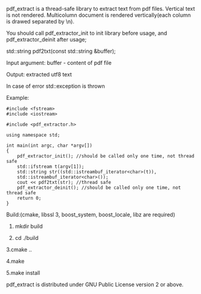 pdf_extract is a thread-safe library to extract text from pdf files. Vertical text is not rendered. Multicolumn
document is rendered vertically(each column is drawed separated by \n).

You should call pdf_extractor_init to init library before usage, and pdf_extractor_deinit after usage;

std::string pdf2txt(const std::string &buffer);

Input argument:
buffer - content of pdf file

Output:
extracted utf8 text

In case of error std::exception is thrown

Example:

```
#include <fstream>
#include <iostream>

#include <pdf_extractor.h>

using namespace std;

int main(int argc, char *argv[])  
{
    pdf_extractor_init(); //should be called only one time, not thread safe    
    std::ifstream t(argv[1]);
    std::string str((std::istreambuf_iterator<char>(t)),
    std::istreambuf_iterator<char>());
    cout << pdf2txt(str); //thread safe
    pdf_extractor_deinit(); //should be called only one time, not thread safe
    return 0;
}
```







Build:(cmake, libssl 3, boost_system, boost_locale, libz are required)

1. mkdir build

2. cd ./build

3.cmake ..

4.make

5.make install


pdf_extract is distributed under GNU Public License version 2 or above.
